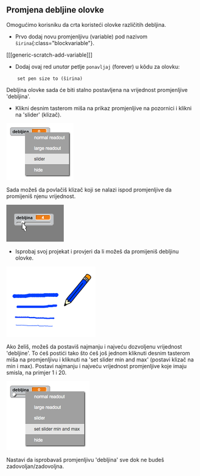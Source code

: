 ## Promjena debljine olovke

Omogućimo korisniku da crta koristeći olovke različitih debljina.

+ Prvo dodaj novu promjenljivu (variable) pod nazivom `širina`{:class="blockvariable"}.

[[[generic-scratch-add-variable]]]

+ Dodaj ovaj red *unutar* petlje `ponavljaj` (forever) u kôdu za olovku:

```blocks
    set pen size to (širina)
```

Debljina olovke sada će biti stalno postavljena na vrijednost promjenljive 'debljina'.

+ Klikni desnim tasterom miša na prikaz promjenljive na pozornici i klikni na 'slider' (klizač).

![snimak ekrana](images/paint-slider.png)

Sada možeš da povlačiš klizač koji se nalazi ispod promjenljive da promijeniš njenu vrijednost.

![snimak ekrana](images/paint-slider-change.png)

+ Isprobaj svoj projekat i provjeri da li možeš da promijeniš debljinu olovke.

![snimak ekrana](images/paint-width-test.png)

Ako želiš, možeš da postaviš najmanju i najveću dozvoljenu vrijednost 'debljine'. To ćeš postići tako što ćeš još jednom kliknuti desnim tasterom miša na promjenljivu i kliknuti na 'set slider min and max' (postavi klizač na min i max). Postavi najmanju i najveću vrijednost promjenljive koje imaju smisla, na primjer 1 i 20.

![snimak ekrana](images/paint-slider-max.png)

Nastavi da isprobavaš promjenljivu 'debljina' sve dok ne budeš zadovoljan/zadovoljna.